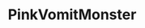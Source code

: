 ---
title: PinkVomitMonster
crosslinks:
- TransFlagPlace
- place
- exmormon
- nonsense
- livven
- Pigifs
---